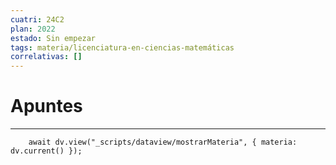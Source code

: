 ```yaml
---
cuatri: 24C2
plan: 2022
estado: Sin empezar
tags: materia/licenciatura-en-ciencias-matemáticas
correlativas: []
---
```

# Apuntes
---
```dataviewjs
	await dv.view("_scripts/dataview/mostrarMateria", { materia: dv.current() });
```